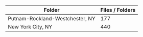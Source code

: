 | Folder                          |   Files / Folders |
|---------------------------------|-------------------|
| Putnam-Rockland-Westchester, NY |               177 |
| New York City, NY               |               440 |